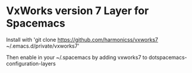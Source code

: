 # VxWorks version 7 Layer for Spacemacs

Install with 'git clone https://github.com/harmonicss/vxworks7 ~/.emacs.d/private/vxworks7'

Then enable in your ~/.spacemacs by adding vxworks7 to dotspacemacs-configuration-layers
